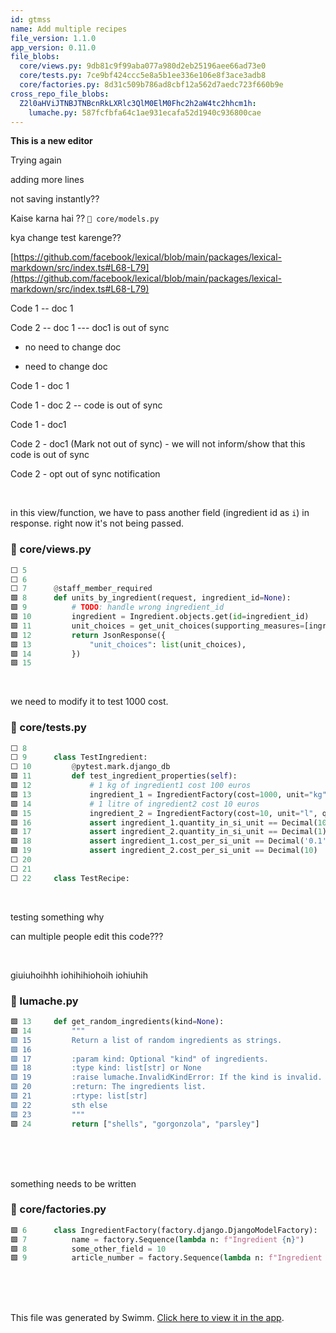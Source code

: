 ```yaml
---
id: gtmss
name: Add multiple recipes
file_version: 1.1.0
app_version: 0.11.0
file_blobs:
  core/views.py: 9db81c9f99aba077a980d2eb25196aee66ad73e0
  core/tests.py: 7ce9bf424ccc5e8a5b1ee336e106e8f3ace3adb8
  core/factories.py: 8d31c509b786ad8cbf12a562d7aedc723f660b9e
cross_repo_file_blobs:
  Z2l0aHViJTNBJTNBcnRkLXRlc3QlM0ElM0Fhc2h2aW4tc2hhcm1h:
    lumache.py: 587fcfbfa64c1ae931ecafa52d1940c936800cae
---
```


**This is a new editor**

Trying again

adding more lines

not saving instantly??

Kaise karna hai ?? `📄 core/models.py`

kya change test karenge??

[https://github.com/facebook/lexical/blob/main/packages/lexical-markdown/src/index.ts#L68-L79](https://github.com/facebook/lexical/blob/main/packages/lexical-markdown/src/index.ts#L68-L79)

Code 1 -- doc 1

Code 2 -- doc 1 --- doc1 is out of sync

*   no need to change doc
    
*   need to change doc
    

Code 1 - doc 1

Code 1 - doc 2 -- code is out of sync

Code 1 - doc1

Code 2 - doc1 (Mark not out of sync) - we will not inform/show that this code is out of sync

Code 2 - opt out of sync notification

<br/>

in this view/function, we have to pass another field (ingredient id as `i`) in response. right now it's not being passed.
<!-- NOTE-swimm-snippet: the lines below link your snippet to Swimm -->
### 📄 core/views.py
```python
⬜ 5      
⬜ 6      
⬜ 7      @staff_member_required
🟩 8      def units_by_ingredient(request, ingredient_id=None):
🟩 9          # TODO: handle wrong ingredient_id
🟩 10         ingredient = Ingredient.objects.get(id=ingredient_id)
🟩 11         unit_choices = get_unit_choices(supporting_measures=[ingredient.measure_obj])
🟩 12         return JsonResponse({
🟩 13             "unit_choices": list(unit_choices),
🟩 14         })
🟩 15     
```

<br/>

we need to modify it to test 1000 cost.
<!-- NOTE-swimm-snippet: the lines below link your snippet to Swimm -->
### 📄 core/tests.py
```python
⬜ 8      
⬜ 9      class TestIngredient:
⬜ 10         @pytest.mark.django_db
🟩 11         def test_ingredient_properties(self):
🟩 12             # 1 kg of ingredient1 cost 100 euros
🟩 13             ingredient_1 = IngredientFactory(cost=1000, unit="kg", quantity=1)
🟩 14             # 1 litre of ingredient2 cost 10 euros
🟩 15             ingredient_2 = IngredientFactory(cost=10, unit="l", quantity=1)
🟩 16             assert ingredient_1.quantity_in_si_unit == Decimal(10000)
🟩 17             assert ingredient_2.quantity_in_si_unit == Decimal(1)
🟩 18             assert ingredient_1.cost_per_si_unit == Decimal('0.1')
🟩 19             assert ingredient_2.cost_per_si_unit == Decimal(10)
⬜ 20     
⬜ 21     
⬜ 22     class TestRecipe:
```

<br/>

testing something why

can multiple people edit this code???

<br/>

giuiuhoihhh iohihihiohoih iohiuhih
<!-- NOTE-swimm-snippet: the lines below link your snippet to Swimm -->
<!-- NOTE-swimm-repo ::Z2l0aHViJTNBJTNBcnRkLXRlc3QlM0ElM0Fhc2h2aW4tc2hhcm1h:: -->
### 📄 lumache.py
```python
🟩 13     def get_random_ingredients(kind=None):
🟩 14         """
🟩 15         Return a list of random ingredients as strings.
🟩 16     
🟩 17         :param kind: Optional "kind" of ingredients.
🟩 18         :type kind: list[str] or None
🟩 19         :raise lumache.InvalidKindError: If the kind is invalid.
🟩 20         :return: The ingredients list.
🟩 21         :rtype: list[str]
🟩 22         sth else
🟩 23         """
🟩 24         return ["shells", "gorgonzola", "parsley"]
```

<br/>

<br/>

<br/>

something needs to be written
<!-- NOTE-swimm-snippet: the lines below link your snippet to Swimm -->
### 📄 core/factories.py
```python
🟩 6      class IngredientFactory(factory.django.DjangoModelFactory):
🟩 7          name = factory.Sequence(lambda n: f"Ingredient {n}")
🟩 8          some_other_field = 10
🟩 9          article_number = factory.Sequence(lambda n: f"Ingredient Number {n}")
```

<br/>

<br/>

<br/>

This file was generated by Swimm. [Click here to view it in the app](https://app.swimm.io/repos/Z2l0aHViJTNBJTNBcmVjaXBlcyUzQSUzQWFudWppc20=/docs/gtmss).